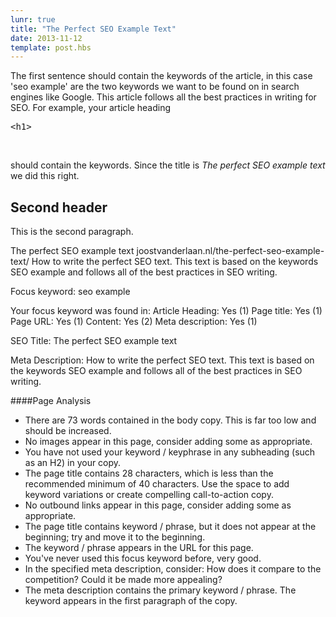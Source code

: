 ```yaml
---
lunr: true
title: "The Perfect SEO Example Text"
date: 2013-11-12
template: post.hbs
---
```

The first sentence should contain the keywords of the article, in this case 'seo example' are the two keywords we want to be found on in search engines like Google. This article follows all the best practices in writing for SEO. For example, your article heading
<pre class="lang:default decode:true ">&lt;h1&gt;</pre>
&nbsp;

should contain the keywords. Since the title is <em>The perfect SEO example text</em> we did this right.
<h2>Second header</h2>
This is the second paragraph.






The perfect SEO example text
joostvanderlaan.nl/the-perfect-seo-example-text/
How to write the perfect SEO text. This text is based on the keywords SEO example and follows all of the best practices in SEO writing.





Focus keyword: seo example





Your focus keyword was found in:
Article Heading: Yes (1)
Page title: Yes (1)
Page URL: Yes (1)
Content: Yes (2)
Meta description: Yes (1)





SEO Title: The perfect SEO example text

Meta Description: How to write the perfect SEO text. This text is based on the keywords SEO example and follows all of the best practices in SEO writing.

####Page Analysis
- There are 73 words contained in the body copy. This is far too low and should be increased.
- No images appear in this page, consider adding some as appropriate.
- You have not used your keyword / keyphrase in any subheading (such as an H2) in your copy.
- The page title contains 28 characters, which is less than the recommended minimum of 40 characters. Use the space to add keyword variations or create compelling call-to-action copy.
- No outbound links appear in this page, consider adding some as appropriate.
- The page title contains keyword / phrase, but it does not appear at the beginning; try and move it to the beginning.
- The keyword / phrase appears in the URL for this page.
- You've never used this focus keyword before, very good.
- In the specified meta description, consider: How does it compare to the competition? Could it be made more appealing?
- The meta description contains the primary keyword / phrase.
The keyword appears in the first paragraph of the copy.
